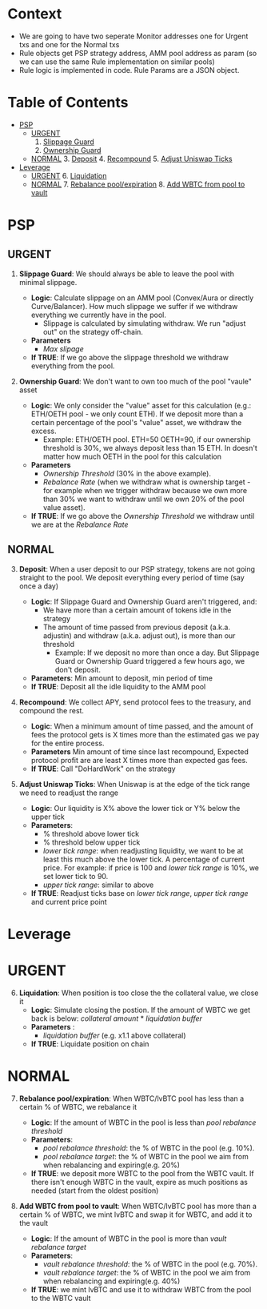 # Context

- We are going to have two seperate Monitor addresses one for Urgent txs and one for the Normal txs
- Rule objects get PSP strategy address, AMM pool address as param (so we can use the same Rule implementation on similar pools) 
- Rule logic is implemented in code. Rule Params are a JSON object.

# Table of Contents
- [PSP](#psp)
  - [URGENT](#urgent)
    1. [Slippage Guard](#1-slippage-guard)
    2. [Ownership Guard](#2-ownership-guard)
  - [NORMAL](#normal)
    3. [Deposit](#3-deposit)
    4. [Recompound](#4-recompound)
    5. [Adjust Uniswap Ticks](#5-adjust-uniswap-ticks)
- [Leverage](#leverage)
  - [URGENT](#urgent-1)
    6. [Liquidation](#6-liquidation)
  - [NORMAL](#normal-1)
    7. [Rebalance pool/expiration](#7-rebalance-poolexpiration)
    8. [Add WBTC from pool to vault](#8-add-wbtc-from-pool-to-vault)


# PSP

## URGENT
1. **Slippage Guard**: We should always be able to leave the pool with minimal slippage.
    - **Logic**: Calculate slippage on an AMM pool (Convex/Aura or directly Curve/Balancer). How much slippage we suffer if we withdraw everything we currently have in the pool. 
        - Slippage is calculated by simulating withdraw. We run "adjust out" on the strategy off-chain.
    - **Parameters** 
        - _Max slipage_
    - **If TRUE**: If we go above the slippage threshold we withdraw everything from the pool.

2. **Ownership Guard**: We don't want to own too much of the pool "vaule" asset
    - **Logic**: We only consider the "value" asset for this calculation (e.g.: ETH/OETH pool - we only count ETH). If we deposit more than a certain percentage of the pool's "value" asset, we withdraw the excess. 
        - Example: ETH/OETH pool. ETH=50 OETH=90, if our ownership threshold is 30%, we always deposit less than 15 ETH. In doesn't matter how much OETH in the pool for this calculation
     - **Parameters** 
        - _Ownership Threshold_ (30% in the above example). 
        - _Rebalance Rate_ (when we withdraw what is ownership target - for example when we trigger withdraw because we own more than 30% we want to withdraw until we own 20% of the pool value asset).
    - **If TRUE**: If we go above the _Ownership Threshold_ we withdraw until we are at the _Rebalance Rate_

## NORMAL
3. **Deposit**: When a user deposit to our PSP strategy, tokens are not going straight to the pool. We deposit everything every period of time (say once a day)
     - **Logic**: If Slippage Guard and Ownership Guard aren't triggered, and:
        - We have more than a certain amount of tokens idle in the strategy
        - The amount of time passed from previous deposit (a.k.a. adjustin) and withdraw (a.k.a. adjust out), is more than our threshold
            - Example: If we deposit no more than once a day. But Slippage Guard or Ownership Guard triggered a few hours ago, we don't deposit.
     - **Parameters**: Min amount to deposit, min period of time
    - **If TRUE**: Deposit all the idle liquidity to the AMM pool

4. **Recompound**:  We collect APY, send protocol fees to the treasury, and compound the rest.
    - **Logic**: When a minimum amount of time passed, and the amount of fees the protocol gets is X times more than the estimated gas we pay for the entire process.
     - **Parameters** Min amount of time since last recompound, Expected protocol profit are are least X times more than expected gas fees.
    - **If TRUE**: Call "DoHardWork" on the strategy

5. **Adjust Uniswap Ticks**: When Uniswap is at the edge of the tick range we need to readjust the range
    - **Logic**: Our liquidity is X% above the lower tick or Y% below the upper tick
    - **Parameters**: 
        - % threshold above lower tick
        - % threshold below upper tick
        - _lower tick range_: when readjusting liquidity, we want to be at least this much above the lower tick. A percentage of current price. For example: if price is 100 and _lower tick range_ is 10%, we set lower tick to 90.
        - _upper tick range_: similar to above
    - **If TRUE**: Readjust ticks base on _lower tick range_, _upper tick range_ and current price point



# Leverage

# URGENT
6. **Liquidation**: When position is too close the the collateral value, we close it
    - **Logic**: Simulate closing the postion. If the amount of WBTC we get back is below: _collateral amount_ * _liquidation buffer_
    - **Parameters** : 
        - _liquidation buffer_ (e.g. x1.1 above collateral)
    - **If TRUE**: Liquidate position on chain

# NORMAL
7. **Rebalance pool/expiration**: When WBTC/lvBTC pool has less than a certain % of WBTC, we rebalance it
    - **Logic**: If the amount of WBTC in the pool is less than _pool rebalance threshold_ 
    - **Parameters**: 
        - _pool rebalance threshold_: the % of WBTC in the pool (e.g. 10%). 
        - _pool rebalance target_: the % of WBTC in the pool we aim from when rebalancing and expiring(e.g. 20%)
    - **If TRUE**: we deposit more WBTC to the pool from the WBTC vault. If there isn't enough WBTC in the vault, expire as much positions as needed (start from the oldest position)

8. **Add WBTC from pool to vault**: When WBTC/lvBTC pool has more than a certain % of WBTC, we mint lvBTC and swap it for WBTC, and add it to the vault
    - **Logic**: If the amount of WBTC in the pool is more than _vault rebalance target_ 
    - **Parameters**: 
        - _vault rebalance threshold_: the % of WBTC in the pool (e.g. 70%). 
        - _vault rebalance target_: the % of WBTC in the pool we aim from when rebalancing and expiring(e.g. 40%)
    - **If TRUE**: we mint lvBTC and use it to withdraw WBTC from the pool to the WBTC vault